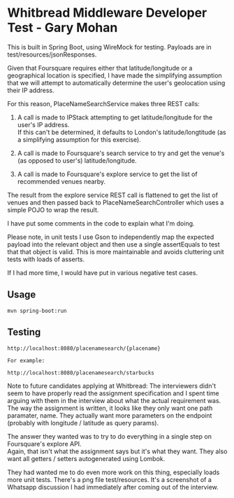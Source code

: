 # Whitbread Middleware Developer Test - Gary Mohan
  
This is built in Spring Boot, using WireMock for testing.  Payloads are in test/resources/jsonResponses.

Given that Foursquare requires either that latitude/longitude or 
a geographical location is specified, I have made the simplifying assumption that we will attempt
to automatically determine the user's geolocation using their IP address.

For this reason, PlaceNameSearchService makes three REST calls:

1. A call is made to IPStack attempting to get latitude/longitude for the user's IP address.  
If this can't be determined, it defaults to London's latitude/longtitude 
(as a simplifying assumption for this exercise).

2. A call is made to Foursquare's search service to try and get the venue's (as opposed to user's) 
latitude/longitude.

3. A call is made to Foursquare's explore service to get the list of recommended venues nearby.

The result from the explore service REST call is flattened to get the list of venues 
and then passed back to PlaceNameSearchController which uses a simple POJO to wrap the result.

I have put some comments in the code to explain what I'm doing.

Please note, in unit tests I use Gson to independently map the expected payload into the relevant 
object and then use a single assertEquals to test that that object is valid.  This is
more maintainable and avoids cluttering unit tests with loads of asserts.

If I had more time, I would have put in various negative test cases.


## Usage
```
mvn spring-boot:run
```

## Testing

    http://localhost:8080/placenamesearch/{placename}
    
    For example:
    
    http://localhost:8080/placenamesearch/starbucks
    



Note to future candidates applying at Whitbread: The interviewers didn't seem to have properly 
read the assignment specification and I spent time arguing with them in the interview about what
the actual requirement was.  The way the assignment is written, it looks like they only want one 
path paramater, name.  They actually want more parameters on the endpoint (probably with longitude / 
latitude as query params).

The answer they wanted was to try to do everything in a single step on Foursquare's explore API.  
Again, that isn't what the assignment says but it's what they want.  They also want all getters / 
setters autogenerated using Lombok.

They had wanted me to do even more work on this thing, especially loads more unit tests.  There's a 
png file test/resources. It's a screenshot of a Whatsapp discussion I had immediately after coming 
out of the interview.